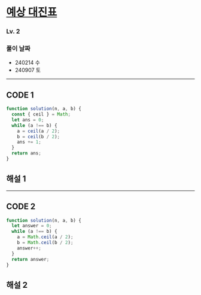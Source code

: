 # [예상 대진표](https://school.programmers.co.kr/learn/courses/30/lessons/12985)

### Lv. 2

### 풀이 날짜

- 240214 수
- 240907 토

---

## CODE 1

```javascript
function solution(n, a, b) {
  const { ceil } = Math;
  let ans = 0;
  while (a !== b) {
    a = ceil(a / 2);
    b = ceil(b / 2);
    ans += 1;
  }
  return ans;
}
```

## 해설 1

---

## CODE 2

```javascript
function solution(n, a, b) {
  let answer = 0;
  while (a !== b) {
    a = Math.ceil(a / 2);
    b = Math.ceil(b / 2);
    answer++;
  }
  return answer;
}
```

## 해설 2
